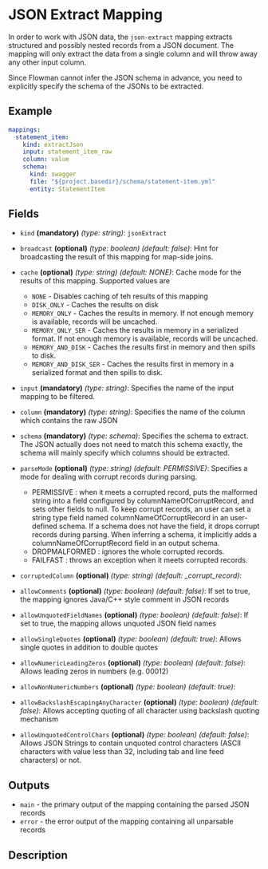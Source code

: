 # JSON Extract Mapping
In order to work with JSON data, the `json-extract` mapping extracts structured and possibly
nested records from a JSON document. The mapping will only extract the data from a single
column and will throw away any other input column.

Since Flowman cannot infer the JSON schema in advance, you need to explicitly specify the
schema of the JSONs to be extracted.

## Example
```yaml
mappings:
  statement_item:
    kind: extractJson
    input: statement_item_raw
    column: value
    schema:
      kind: swagger
      file: "${project.basedir}/schema/statement-item.yml"
      entity: StatementItem
```

## Fields
* `kind` **(mandatory)** *(type: string)*: `jsonExtract`

* `broadcast` **(optional)** *(type: boolean)* *(default: false)*: 
Hint for broadcasting the result of this mapping for map-side joins.

* `cache` **(optional)** *(type: string)* *(default: NONE)*:
Cache mode for the results of this mapping. Supported values are
  * `NONE` - Disables caching of teh results of this mapping
  * `DISK_ONLY` - Caches the results on disk
  * `MEMORY_ONLY` - Caches the results in memory. If not enough memory is available, records will be uncached.
  * `MEMORY_ONLY_SER` - Caches the results in memory in a serialized format. If not enough memory is available, records will be uncached.
  * `MEMORY_AND_DISK` - Caches the results first in memory and then spills to disk.
  * `MEMORY_AND_DISK_SER` - Caches the results first in memory in a serialized format and then spills to disk.

* `input` **(mandatory)** *(type: string)*:
Specifies the name of the input mapping to be filtered.

* `column` **(mandatory)** *(type: string)*:
Specifies the name of the column which contains the raw JSON

* `schema` **(mandatory)** *(type: schema)*:
Specifies the schema to extract. The JSON actually does not need to match this schema exactly,
the schema will mainly specify which columns should be extracted.

* `parseMode` **(optional)** *(type: string)* *(default: PERMISSIVE)*:
Specifies a mode for dealing with corrupt records during parsing.
   * PERMISSIVE : when it meets a corrupted record, puts the malformed string into a field configured by columnNameOfCorruptRecord, and sets other fields to null. To keep corrupt records, an user can set a string type field named columnNameOfCorruptRecord in an user-defined schema. If a schema does not have the field, it drops corrupt records during parsing. When inferring a schema, it implicitly adds a columnNameOfCorruptRecord field in an output schema.
   * DROPMALFORMED : ignores the whole corrupted records.
   * FAILFAST : throws an exception when it meets corrupted records.

* `corruptedColumn` **(optional)** *(type: string)* *(default: _corrupt_record)*:
* `allowComments` **(optional)** *(type: boolean)* *(default: false)*:
If set to true, the mapping ignores Java/C++ style comment in JSON records

* `allowUnquotedFieldNames` **(optional)** *(type: boolean)* *(default: false)*:
If set to true, the mapping allows unquoted JSON field names

* `allowSingleQuotes` **(optional)** *(type: boolean)* *(default: true)*:
Allows single quotes in addition to double quotes

* `allowNumericLeadingZeros` **(optional)** *(type: boolean)* *(default: false)*:
Allows leading zeros in numbers (e.g. 00012)

* `allowNonNumericNumbers` **(optional)** *(type: boolean)* *(default: true)*:

* `allowBackslashEscapingAnyCharacter` **(optional)** *(type: boolean)* *(default: false)*:
Allows accepting quoting of all character using backslash quoting mechanism
 
* `allowUnquotedControlChars` **(optional)** *(type: boolean)* *(default: false)*:
Allows JSON Strings to contain unquoted control characters (ASCII characters with value less
than 32, including tab and line feed characters) or not.


## Outputs
* `main` - the primary output of the mapping containing the parsed JSON records
* `error` - the error output of the mapping containing all unparsable records


## Description
